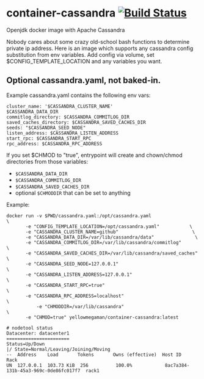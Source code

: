 # container-cassandra [![Build Status](https://cloud.drone.io/api/badges/yellowmegaman/container-cassandra/status.svg)](https://cloud.drone.io/yellowmegaman/container-cassandra)

Openjdk docker image with Apache Cassandra

Nobody cares about some crazy old-school bash functions to determine private ip address. Here is an image which supports any cassandra config substitution from env variables.
Add config via volume, set $CONFIG_TEMPLATE_LOCATION and any variables you want.

## Optional cassandra.yaml, not baked-in.

Example cassandra.yaml contains the following env vars:
```
cluster_name: '$CASSANDRA_CLUSTER_NAME'
$CASSANDRA_DATA_DIR
commitlog_directory: $CASSANDRA_COMMITLOG_DIR
saved_caches_directory: $CASSANDRA_SAVED_CACHES_DIR
seeds: "$CASSANDRA_SEED_NODE"
listen_address: $CASSANDRA_LISTEN_ADDRESS
start_rpc: $CASSANDRA_START_RPC
rpc_address: $CASSANDRA_RPC_ADDRESS
```

If you set $CHMOD to "true", entrypoint will create and chown/chmod directories from those variables: 
- `$CASSANDRA_DATA_DIR`
- `$CASSANDRA_COMMITLOG_DIR` 
- `$CASSANDRA_SAVED_CACHES_DIR`
- optional `$CHMODDIR` that can be set to anything

Example:

```console
docker run -v $PWD/cassandra.yaml:/opt/cassandra.yaml                 \
	   -e "CONFIG_TEMPLATE_LOCATION=/opt/cassandra.yaml"           \
	   -e "CASSANDRA_CLUSTER_NAME=github"                           \
	   -e "CASSANDRA_DATA_DIR=/var/lib/cassandra/data"               \
	   -e "CASSANDRA_COMMITLOG_DIR=/var/lib/cassandra/commitlog"      \
	   -e "CASSANDRA_SAVED_CACHES_DIR=/var/lib/cassandra/saved_caches" \
	   -e "CASSANDRA_SEED_NODE=127.0.0.1"                               \
	   -e "CASSANDRA_LISTEN_ADDRESS=127.0.0.1"                           \
	   -e "CASSANDRA_START_RPC=true"                                      \
	   -e "CASSANDRA_RPC_ADDRESS=localhost"                                \
           -e "CHMODDIR=/var/lib/cassandra"                                     \
	   -e "CHMOD=true" yellowmegaman/container-cassandra:latest
```

```console
# nodetool status
Datacenter: datacenter1
=======================
Status=Up/Down
|/ State=Normal/Leaving/Joining/Moving
--  Address    Load       Tokens       Owns (effective)  Host ID                               Rack
UN  127.0.0.1  103.73 KiB  256          100.0%            8ac7a384-131b-45a3-969c-0de86fc017f7  rack1
```
